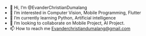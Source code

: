 - 👋 Hi, I’m @EvanderChristianDumalang
- 👀 I’m interested in Computer Vision, Mobile Programming, Flutter
- 🌱 I’m currently learning Python, Artificial intelligence
- 💞️ I’m looking to collaborate on Mobile Project, AI Project.
- 📫 How to reach me Evanderchristiandumalang@gmail.com

<!---
EvanderChristianDumalang/EvanderChristianDumalang is a ✨ special ✨ repository because its `README.md` (this file) appears on your GitHub profile.
You can click the Preview link to take a look at your changes.
--->
